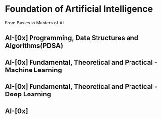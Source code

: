 # Foundation of Artificial Intelligence
 From Basics to Masters of AI

 ## AI-[0x] Programming, Data Structures and Algorithms(PDSA)

 ## AI-[0x] Fundamental, Theoretical and Practical - Machine Learning

## AI-[0x] Fundamental, Theoretical and Practical - Deep Learning

## AI-[0x]